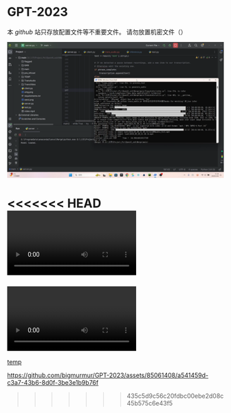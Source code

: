 # GPT-2023
本 $github$ 站只存放配置文件等不重要文件。
请勿放置机密文件（）

[![Demo1](https://github.com/bigmurmur/GPT-2023/blob/main/DemoFiles/surface.png)](https://github.dev/bigmurmur/GPT-2023/blob/main/DemoFiles/version-24-2-26.mp4)

<<<<<<< HEAD
<video  src="https://user-images.githubusercontent.com/48216707/229484996-5d7be64f-2553-4c9e-a452-c5cf0b8ebafe.mp4" type="video/mp4"> </video>
=======
<video  src="https://github.com/bigmurmur/GPT-2023/blob/main/DemoFiles/infer.mp4" type="video/mp4"> </video>

[temp](https://github.com/bigmurmur/GPT-2023/blob/main/DemoFiles/infer.mp4)


https://github.com/bigmurmur/GPT-2023/assets/85061408/a541459d-c3a7-43b6-8d0f-3be3e1b9b76f

>>>>>>> 435c5d9c56c20fdbc00ebe2d08c45b575c6e43f5
